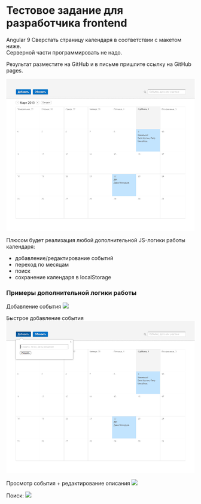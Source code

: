 Тестовое задание для разработчика frontend
==========================================

Angular 9
Сверстать страницу календаря в соответствии с макетом ниже.  
Серверной части программировать не надо.  

Результат разместите на GitHub и в письме пришлите ссылку на GitHub pages.

![](mockups/Calendar-HW-01.png)

Плюсом будет реализация любой дополнительной JS-логики работы календаря:
 * добавление/редактирование событий
 * переход по месяцам
 * поиск
 * сохранение календаря в localStorage

### Примеры дополнительной логики работы

Добавление события
![](mockups/Calendar-HW-05.png)

Быстрое добавление события
![](mockups/Calendar-HW-02.png)

Просмотр события + редактирование описания
![](mockups/Calendar-HW-04.png)

Поиск:
![](mockups/Calendar-HW-07.png)
